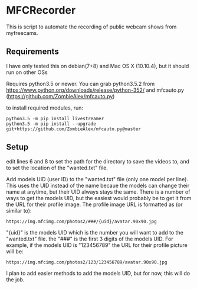# MFCRecorder

This is script to automate the recording of public webcam shows from myfreecams. 


## Requirements

I have only tested this on debian(7+8) and Mac OS X (10.10.4), but it should run on other OSs

Requires python3.5 or newer. You can grab python3.5.2 from https://www.python.org/downloads/release/python-352/
and mfcauto.py (https://github.com/ZombieAlex/mfcauto.py)

to install required modules, run:
```
python3.5 -m pip install livestreamer
python3.5 -m pip install --upgrade git+https://github.com/ZombieAlex/mfcauto.py@master
```

## Setup

edit lines 6 and 8 to set the path for the directory to save the videos to, and to set the location of the "wanted.txt" file.

Add models UID (user ID) to the "wanted.txt" file (only one model per line). This uses the UID instead of the name becaue the models can change their name at anytime, but their UID always stays the same. There is a number of ways to get the models UID, but the easiest would probably be to get it from the URL for their profile image. The profile image URL is formatted as (or similar to):
```
https://img.mfcimg.com/photos2/###/{uid}/avatar.90x90.jpg
```
"{uid}" is the models UID which is the number you will want to add to the "wanted.txt" file. the "###" is the first 3 digits of the models UID. For example, if the models UID is "123456789" the URL for their profile picture will be:
```
https://img.mfcimg.com/photos2/123/123456789/avatar.90x90.jpg
```

I plan to add easier methods to add the models UID, but for now, this will do the job. 
